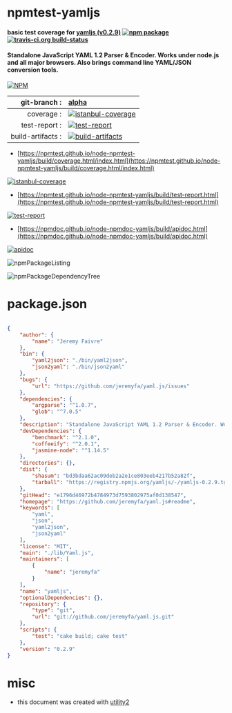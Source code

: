 # npmtest-yamljs

#### basic test coverage for  [yamljs (v0.2.9)](https://github.com/jeremyfa/yaml.js#readme)  [![npm package](https://img.shields.io/npm/v/npmtest-yamljs.svg?style=flat-square)](https://www.npmjs.org/package/npmtest-yamljs) [![travis-ci.org build-status](https://api.travis-ci.org/npmtest/node-npmtest-yamljs.svg)](https://travis-ci.org/npmtest/node-npmtest-yamljs)

#### Standalone JavaScript YAML 1.2 Parser & Encoder. Works under node.js and all major browsers. Also brings command line YAML/JSON conversion tools.

[![NPM](https://nodei.co/npm/yamljs.png?downloads=true&downloadRank=true&stars=true)](https://www.npmjs.com/package/yamljs)

| git-branch : | [alpha](https://github.com/npmtest/node-npmtest-yamljs/tree/alpha)|
|--:|:--|
| coverage : | [![istanbul-coverage](https://npmtest.github.io/node-npmtest-yamljs/build/coverage.badge.svg)](https://npmtest.github.io/node-npmtest-yamljs/build/coverage.html/index.html)|
| test-report : | [![test-report](https://npmtest.github.io/node-npmtest-yamljs/build/test-report.badge.svg)](https://npmtest.github.io/node-npmtest-yamljs/build/test-report.html)|
| build-artifacts : | [![build-artifacts](https://npmtest.github.io/node-npmtest-yamljs/glyphicons_144_folder_open.png)](https://github.com/npmtest/node-npmtest-yamljs/tree/gh-pages/build)|

- [https://npmtest.github.io/node-npmtest-yamljs/build/coverage.html/index.html](https://npmtest.github.io/node-npmtest-yamljs/build/coverage.html/index.html)

[![istanbul-coverage](https://npmtest.github.io/node-npmtest-yamljs/build/screenCapture.buildCi.browser.%252Ftmp%252Fbuild%252Fcoverage.lib.html.png)](https://npmtest.github.io/node-npmtest-yamljs/build/coverage.html/index.html)

- [https://npmtest.github.io/node-npmtest-yamljs/build/test-report.html](https://npmtest.github.io/node-npmtest-yamljs/build/test-report.html)

[![test-report](https://npmtest.github.io/node-npmtest-yamljs/build/screenCapture.buildCi.browser.%252Ftmp%252Fbuild%252Ftest-report.html.png)](https://npmtest.github.io/node-npmtest-yamljs/build/test-report.html)

- [https://npmdoc.github.io/node-npmdoc-yamljs/build/apidoc.html](https://npmdoc.github.io/node-npmdoc-yamljs/build/apidoc.html)

[![apidoc](https://npmdoc.github.io/node-npmdoc-yamljs/build/screenCapture.buildCi.browser.%252Ftmp%252Fbuild%252Fapidoc.html.png)](https://npmdoc.github.io/node-npmdoc-yamljs/build/apidoc.html)

![npmPackageListing](https://npmtest.github.io/node-npmtest-yamljs/build/screenCapture.npmPackageListing.svg)

![npmPackageDependencyTree](https://npmtest.github.io/node-npmtest-yamljs/build/screenCapture.npmPackageDependencyTree.svg)



# package.json

```json

{
    "author": {
        "name": "Jeremy Faivre"
    },
    "bin": {
        "yaml2json": "./bin/yaml2json",
        "json2yaml": "./bin/json2yaml"
    },
    "bugs": {
        "url": "https://github.com/jeremyfa/yaml.js/issues"
    },
    "dependencies": {
        "argparse": "^1.0.7",
        "glob": "^7.0.5"
    },
    "description": "Standalone JavaScript YAML 1.2 Parser & Encoder. Works under node.js and all major browsers. Also brings command line YAML/JSON conversion tools.",
    "devDependencies": {
        "benchmark": "^2.1.0",
        "coffeeify": "^2.0.1",
        "jasmine-node": "^1.14.5"
    },
    "directories": {},
    "dist": {
        "shasum": "bd3bdaa62ac09deb2a2e1ce803eeb4217b52a82f",
        "tarball": "https://registry.npmjs.org/yamljs/-/yamljs-0.2.9.tgz"
    },
    "gitHead": "e1796d46972b4784973d7593802975af0d138547",
    "homepage": "https://github.com/jeremyfa/yaml.js#readme",
    "keywords": [
        "yaml",
        "json",
        "yaml2json",
        "json2yaml"
    ],
    "license": "MIT",
    "main": "./lib/Yaml.js",
    "maintainers": [
        {
            "name": "jeremyfa"
        }
    ],
    "name": "yamljs",
    "optionalDependencies": {},
    "repository": {
        "type": "git",
        "url": "git://github.com/jeremyfa/yaml.js.git"
    },
    "scripts": {
        "test": "cake build; cake test"
    },
    "version": "0.2.9"
}
```



# misc
- this document was created with [utility2](https://github.com/kaizhu256/node-utility2)

